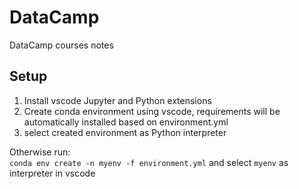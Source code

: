 # DataCamp
DataCamp courses notes

## Setup
1. Install vscode Jupyter and Python extensions
2. Create conda environment using vscode, requirements will be automatically installed based on environment.yml
3. select created environment as Python interpreter

Otherwise run:  
`conda env create -n myenv -f environment.yml` and select `myenv` as interpreter in vscode